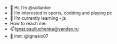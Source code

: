 - 👋 Hi, I’m @sollankie
- 👀 I’m interested in sports, codding and playing pc
- 🌱 I’m currently learning - js 
- How to reach me:
- 📫ignat.pauliuchenka@yandex.ru
- 📲 inst: @ignasio07

